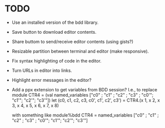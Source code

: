 TODO
====
* Use an installed version of the bdd library.
* Save button to download editor contents.
* Share buttom to send/receive editor contents (using gists?)
* Resizable partition between terminal and editor
  (make responsive).
* Fix syntax highlighting of code in the editor.
* Turn URLs in editor into links.
* Highlight error messages in the editor?
* Add a ppx extension to get variables from BDD session?
  I.e., to replace
    module CTR4 = (val named_variables ["c0" ; "c1" ; "c2" ; "c3" ;
                                        "c0'"; "c1'"; "c2'"; "c3'"])
    let (c0, c1, c2, c3, c0', c1', c2', c3')
      = CTR4.(x 1, x 2, x 3, x 4, x 5, x 6, x 7, x 8)

  with something like
    module%bdd CTR4 = named_variables ["c0" ; "c1" ; "c2" ; "c3" ;
                                       "c0'"; "c1'"; "c2'"; "c3'"]

